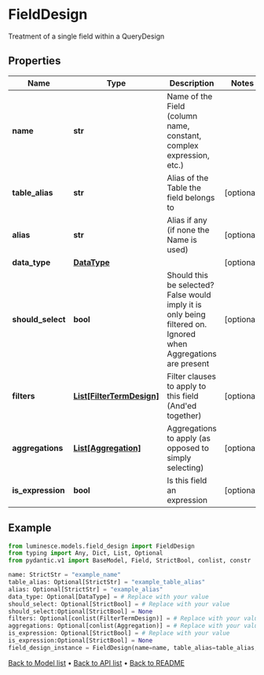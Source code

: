 # FieldDesign

Treatment of a single field within a QueryDesign
## Properties
Name | Type | Description | Notes
------------ | ------------- | ------------- | -------------
**name** | **str** | Name of the Field (column name, constant, complex expression, etc.) | 
**table_alias** | **str** | Alias of the Table the field belongs to | [optional] 
**alias** | **str** | Alias if any (if none the Name is used) | [optional] 
**data_type** | [**DataType**](DataType.md) |  | [optional] 
**should_select** | **bool** | Should this be selected? False would imply it is only being filtered on.  Ignored when Aggregations are present | [optional] 
**filters** | [**List[FilterTermDesign]**](FilterTermDesign.md) | Filter clauses to apply to this field (And&#39;ed together) | [optional] 
**aggregations** | [**List[Aggregation]**](Aggregation.md) | Aggregations to apply (as opposed to simply selecting) | [optional] 
**is_expression** | **bool** | Is this field an expression | [optional] 
## Example

```python
from luminesce.models.field_design import FieldDesign
from typing import Any, Dict, List, Optional
from pydantic.v1 import BaseModel, Field, StrictBool, conlist, constr

name: StrictStr = "example_name"
table_alias: Optional[StrictStr] = "example_table_alias"
alias: Optional[StrictStr] = "example_alias"
data_type: Optional[DataType] = # Replace with your value
should_select: Optional[StrictBool] = # Replace with your value
should_select:Optional[StrictBool] = None
filters: Optional[conlist(FilterTermDesign)] = # Replace with your value
aggregations: Optional[conlist(Aggregation)] = # Replace with your value
is_expression: Optional[StrictBool] = # Replace with your value
is_expression:Optional[StrictBool] = None
field_design_instance = FieldDesign(name=name, table_alias=table_alias, alias=alias, data_type=data_type, should_select=should_select, filters=filters, aggregations=aggregations, is_expression=is_expression)

```

[Back to Model list](../README.md#documentation-for-models) &#8226; [Back to API list](../README.md#documentation-for-api-endpoints) &#8226; [Back to README](../README.md)

